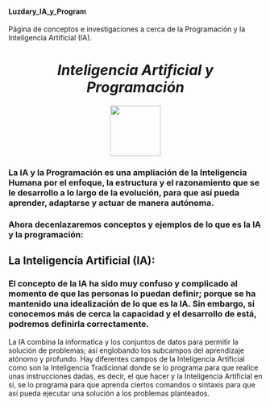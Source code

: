 #### Luzdary_IA_y_Program
Página de conceptos e investigaciones a cerca de la Programación y la Inteligencia Artificial (IA).



*<h1 align="center">Inteligencia Artificial y Programación</h1>*

<p align="center">
<img src="img.webp" height="100">
</p>


### La IA y la Programación es una ampliación de la Inteligencia Humana por el enfoque, la estructura y el razonamiento que se le desarrollo a lo largo de la evolución, para que así pueda aprender, adaptarse y actuar de manera autónoma.  


### Ahora decenlazaremos conceptos y ejemplos de lo que es la IA y la programación:

## La Inteligencía Artificial (IA): 
### El concepto de la IA ha sido muy confuso y complicado al momento de que las personas lo puedan definir; porque se ha mantenido una idealización de lo que es la IA. Sin embargo, si conocemos más de cerca la capacidad y el desarrollo de está, podremos definirla correctamente. 
La IA combina la informatica y los conjuntos de datos para permitir la solución de problemas; así englobando los subcampos del aprendizaje atónomo y profundo. Hay diferentes campos de la Inteligencia Artificial como son la Inteligencia Tradicional donde se lo programa para que realice unas instrucciones dadas, es decir, el que hacer y la Inteligencia Artificial en sí, se lo programa para que aprenda ciertos comandos o sintaxis para que así pueda ejecutar una solución a los problemas planteados.


